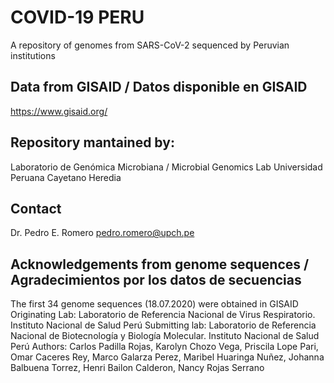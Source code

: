 # COVID-19 PERU
A repository of genomes from SARS-CoV-2 sequenced by Peruvian institutions

## Data from GISAID / Datos disponible en GISAID
https://www.gisaid.org/

## Repository mantained by: 
Laboratorio de Genómica Microbiana / Microbial Genomics Lab
Universidad Peruana Cayetano Heredia

## Contact
Dr. Pedro E. Romero
pedro.romero@upch.pe

## Acknowledgements from genome sequences / Agradecimientos por los datos de secuencias
The first 34 genome sequences (18.07.2020) were obtained in GISAID
Originating Lab: Laboratorio de Referencia Nacional de Virus Respiratorio. Instituto Nacional de Salud Perú
Submitting lab:	Laboratorio de Referencia Nacional de Biotecnología y Biología Molecular. Instituto Nacional de Salud Perú
Authors:	Carlos Padilla Rojas, Karolyn Chozo Vega, Priscila Lope Pari, Omar Caceres Rey, Marco Galarza Perez, Maribel Huaringa Nuñez, Johanna Balbuena Torrez, Henri Bailon Calderon, Nancy Rojas Serrano
